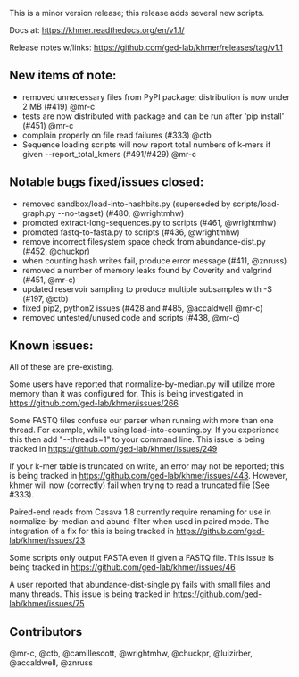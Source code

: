 This is a minor version release; this release adds several new scripts.

Docs at: https://khmer.readthedocs.org/en/v1.1/

Release notes w/links: https://github.com/ged-lab/khmer/releases/tag/v1.1

## New items of note:

* removed unnecessary files from PyPI package; distribution is now under 2 MB (#419) @mr-c
* tests are now distributed with package and can be run after 'pip install' (#451) @mr-c
* complain properly on file read failures (#333) @ctb
* Sequence loading scripts will now report total numbers of k-mers if given --report_total_kmers (#491/#429) @mr-c

## Notable bugs fixed/issues closed:

* removed sandbox/load-into-hashbits.py (superseded by scripts/load-graph.py --no-tagset) (#480, @wrightmhw)
* promoted extract-long-sequences.py to scripts (#461, @wrightmhw)
* promoted fastq-to-fasta.py to scripts (#436, @wrightmhw)
* remove incorrect filesystem space check from abundance-dist.py (#452, @chuckpr)
* when counting hash writes fail, produce error message (#411, @znruss)
* removed a number of memory leaks found by Coverity and valgrind (#451, @mr-c)
* updated reservoir sampling to produce multiple subsamples with -S (#197, @ctb)
* fixed pip2, python2 issues (#428 and #485, @accaldwell @mr-c)
* removed untested/unused code and scripts (#438, @mr-c)

## Known issues:

All of these are pre-existing.

Some users have reported that normalize-by-median.py will utilize more
memory than it was configured for. This is being investigated in
https://github.com/ged-lab/khmer/issues/266

Some FASTQ files confuse our parser when running with more than one thread.
For example, while using load-into-counting.py. If you experience this then
add "--threads=1" to your command line. This issue is being tracked in
https://github.com/ged-lab/khmer/issues/249

If your k-mer table is truncated on write, an error may not be reported; this
is being tracked in https://github.com/ged-lab/khmer/issues/443.
However, khmer will now (correctly) fail when trying to read a truncated file
(See #333).

Paired-end reads from Casava 1.8 currently require renaming for use in
normalize-by-median and abund-filter when used in paired mode. The
integration of a fix for this is being tracked in https://github.com/ged-lab/khmer/issues/23

Some scripts only output FASTA even if given a FASTQ file. This issue
is being tracked in https://github.com/ged-lab/khmer/issues/46

A user reported that abundance-dist-single.py fails with small files and many
threads. This issue is being tracked in https://github.com/ged-lab/khmer/issues/75

## Contributors

@mr-c, @ctb, @camillescott, @wrightmhw, @chuckpr, @luizirber, @accaldwell,
@znruss
